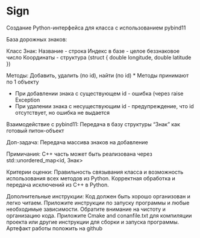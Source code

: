 # Sign
Создание Python-интерфейса для класса с использованием pybind11

База дорожных знаков:

Класс Знак:
	Название - строка
	Индекс в базе - целое беззнаковое число
	Координаты - структура (struct { double longitude, double latitude })

Методы:
	Добавить, удалить (по id), найти (по id)
	* Методы принимают по 1 объекту
* При добавлении знака с существующем id - ошибка (через raise Exception
* При удалении знака с несуществующим id - предупреждение, что id отсутствует, но ошибка не выдается

Взаимодействие с pybind11:
	Передача в базу структуры “Знак” как готовый питон-объект

Доп-задача:
	Передача массива знаков на добавление

Примичания:
	C++ часть может быть реализована через std::unordered_map<id, Знак>

Критерии оценки:
Правильность связывания класса и возможность использования всех методов из Python.
Корректная обработка и передача исключений из C++ в Python.

Дополнительные инструкции:
Код должен быть хорошо организован и легко читаем.
Приложите инструкции по запуску программы и любые необходимые зависимости.
Обратите внимание на чистоту и организацию кода.
Приложите Cmake and conanfile.txt для компиляции проекта или другие инструкции для сборки и запуска программы.
Артефакт работы положить на github 

